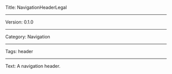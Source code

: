 Title: NavigationHeaderLegal

---

Version: 0.1.0 

---

Category: Navigation

---

Tags: header

---

Text: A navigation header.

